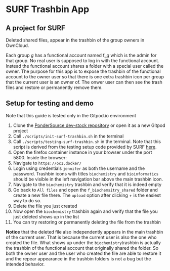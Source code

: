 # SURF Trashbin App
## A project for SURF
Deleted shared files, appear in the trashbin of the group owners in OwnCloud.

Each group *g* has a functional account named f_*g* which is the admin for that group. No real user is supposed to log in with the functional account. Instead the functional account shares a folder with a special user called the owner. The purpose for this app is to expose the trashbin of the functional account to the owner user so that there is one extra trashbin icon per group that the current user is an owner of. The onwer user can then see the trash files and restore or permanently remove them.

## Setup for testing and demo
Note that this guide is tested only in the Gitpod.io environment
1. Clone the [PonderSource dev-stock repository](https://github.com/pondersource/dev-stock) or open it as a new Gitpod project
2. Call `./scripts/init-surf-trashbin.sh` in the terminal
3. Call `./scripts/testing-surf-trashbin.sh` in the terminal. Note that this script is derived from the testing setup code provided by SURF [here](https://github.com/SURFnet/rd-oc-shared-trashbin/blob/master/owncloud/init.sh).
4. Open the firefox container instance in your browser under the port 5800. Inside the browser:
5. Navigate to `https://oc1.docker/`
6. Login using credentials `jennifer` as both the username and the password. Trashbin icons with titles `biochemistry` and `bioinformatics` should be visible in the left navigation bar above the main trashbin icon.
7. Navigate to the `biochemistry` trashbin and verify that it is indeed empty
8. Go back to `All files` and open the `f_biochemsitry_shared` folder and create a new file there. The `upload` option after clicking + is the easiest way to do so.
9. Delete the file you just created
10. Now open the `biochemistry` trashbin again and verify that the file you just deleted shows up in the list
11. You can try restoring or permanently deleting the file from the trashbin

**Notice** that the deleted file also independently appears in the main trashbin of the current user. That is because the current user is also the one who created the file. What shows up under the `biochemistry`trashbin is actually the trashbin of the functional account that originally shared the folder. So both the owner user and the user who created the file are able to restore it and the repear appearance in the trashbin folders is not a bug but the intended behavior.
